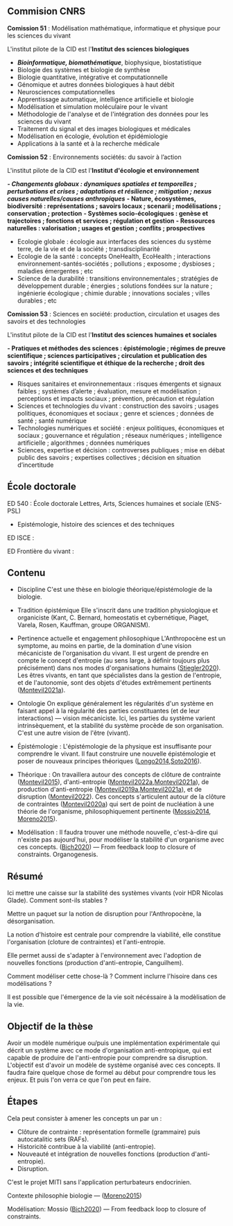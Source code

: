 

## Commision CNRS 

**Comission 51** : Modélisation mathématique, informatique et physique pour les sciences du vivant

L'institut pilote de la CID est l'**Institut des sciences biologiques**

-   ***Bioinformatique, biomathématique***, biophysique, biostatistique
-   Biologie des systèmes et biologie de synthèse
-   Biologie quantitative, intégrative et computationnelle
-   Génomique et autres données biologiques à haut débit
-   Neurosciences computationnelles
-   Apprentissage automatique, intelligence artificielle et biologie
-   Modélisation et simulation moléculaire pour le vivant
-   Méthodologie de l'analyse et de l'intégration des données pour les sciences du vivant
-   Traitement du signal et des images biologiques et médicales
-   Modélisation en écologie, évolution et épidémiologie
-   Applications à la santé et à la recherche médicale

**Comission 52** : Environnements sociétés: du savoir à l’action

L'institut pilote de la CID est l'**Institut d'écologie et environnement**

***-   Changements globaux : dynamiques spatiales et temporelles ; perturbations et crises ; adaptations et résilience ; mitigation ; nexus causes naturelles/causes anthropiques***
**-   Nature, écosystèmes, biodiversité : représentations ; savoirs locaux ; scenarii ; modélisations ; conservation ; protection**
**-   Systèmes socio-écologiques : genèse et trajectoires ; fonctions et services ; régulation et gestion**
**-   Ressources naturelles : valorisation ; usages et gestion ; conflits ; prospectives**
-   Ecologie globale : écologie aux interfaces des sciences du système terre, de la vie et de la société ; transdisciplinarité
-   Ecologie de la santé : concepts OneHealth, EcoHealth ; interactions environnement-santés-sociétés ; pollutions ; exposome ; dysbioses ; maladies émergentes ; etc
-   Science de la durabilité : transitions environnementales ; stratégies de développement durable ; énergies ; solutions fondées sur la nature ; ingénierie écologique ; chimie durable ; innovations sociales ; villes durables ; etc

**Comission 53** : Sciences en société: production, circulation et usages des savoirs et des technologies

L'institut pilote de la CID est l'**Institut des sciences humaines et sociales**

**-   Pratiques et méthodes des sciences : épistémologie ; régimes de preuve scientifique ; sciences participatives ; circulation et publication des savoirs ; intégrité scientifique et éthique de la recherche ; droit des sciences et des techniques**
-   Risques sanitaires et environnementaux : risques émergents et signaux faibles ; systèmes d’alerte ; évaluation, mesure et modélisation ; perceptions et impacts sociaux ; prévention, précaution et régulation
-   Sciences et technologies du vivant : construction des savoirs ; usages politiques, économiques et sociaux ; genre et sciences ; données de santé ; santé numérique
-   Technologies numériques et société : enjeux politiques, économiques et sociaux ; gouvernance et régulation ; réseaux numériques ; intelligence artificielle ; algorithmes ; données numériques
-   Sciences, expertise et décision : controverses publiques ; mise en débat public des savoirs ; expertises collectives ; décision en situation d’incertitude


## École doctorale

ED 540 : École doctorale Lettres, Arts, Sciences humaines et sociale (ENS-PSL)

-  Epistémologie, histoire des sciences et des techniques

ED ISCE : 

ED Frontière du vivant :

## Contenu

- Discipline
C'est une thèse en biologie théorique/épistémologie de la biologie. 

- Tradition épistémique
Elle s'inscrit dans une tradition physiologique et organiciste (Kant, C. Bernard, homeostatis et cybernétique, Piaget, Varela, Rosen, Kauffman, groupe ORGANISM). 

- Pertinence actuelle et engagement philosophique 
L'Anthropocène est un symptome, au moins en partie, de la domination d'une vision mécaniciste de l'organisation du vivant. 
Il est urgent de prendre en compte le concept d'entropie (au sens large, à définir toujours plus précisément) dans nos modes d'organisations humains ([Stiegler2020](reference/Stiegler2020.md)). 
Les êtres vivants, en tant que spécialistes dans la gestion de l'entropie, et de l'autonomie, sont des objets d'études extrêmement pertinents ([Montevil2021a](reference/Montevil2021a.md)). 

- Ontologie
On explique généralement les régularités d'un système en faisant appel à la régularité des parties constituantes (et de leur interactions) — vision mécaniciste. 
Ici, les parties du système varient intrinsèquement, et la stabilité du système procède de son organisation. C'est une autre vision de l'être (vivant).   

- Épistémologie :
L'épistémologie de la physique est insuffisante pour comprendre le vivant. Il faut construire une nouvelle épistémologie et poser de nouveaux principes théoriques ([Longo2014](reference/Longo2014.md),[Soto2016](reference/Soto2016.md)).

- Théorique :
On travaillera autour des concepts de clôture de contrainte ([Montevil2015](reference/Montevil2015.md)), d'anti-entropie ([Montevil2022a](reference/Montevil2022a.md),[Montevil2021a](reference/Montevil2021a.md)), de production d'anti-entropie ([Montevil2019a](reference/Montevil2019a.md),[Montevil2021a](reference/Montevil2021a.md)), et de disruption ([Montevil2022](reference/Montevil2022.md)).
Ces concepts s'articulent autour de la clôture de contraintes ([Montevil2020a](reference/Montevil2020a.md)) qui sert de point de nucléation à une théorie de l'organisme, philosophiquement pertinente ([Mossio2014](reference/Mossio2014.md), [Moreno2015](reference/Moreno2015.md)). 

- Modélisation : 
Il faudra trouver une méthode nouvelle, c'est-à-dire qui n'existe pas aujourd'hui, pour modéliser la stabilité d'un organisme avec ces concepts. 
([Bich2020](reference/Bich2020.md)) — From feedback loop to closure of constraints. 
Organogenesis.  


## Résumé

Ici mettre une caisse sur la stabilité des systèmes vivants (voir HDR Nicolas Glade). Comment sont-ils stables ?

Mettre un paquet sur la notion de disruption pour l'Anthropocène, la désorganisation.

La notion d'histoire est centrale pour comprendre la viabilité, elle constitue l'organisation (cloture de contraintes) et l'anti-entropie. 

Elle permet aussi de s'adapter à l'environnement avec l'adoption de nouvelles fonctions (production d'anti-entropie, Canguilhem). 

Comment modéliser cette chose-là ? Comment inclurre l'hisoire dans ces modélisations ?

Il est possible que l'émergence de la vie soit nécéssaire à la modèlisation de la vie. 


## Objectif de la thèse

Avoir un modèle numérique ou/puis une implémentation expérimentale qui décrit un système avec ce mode d'organisation anti-entropique, qui est capable de produire de l'anti-entropie pour comprendre sa disruption.
L'objectif est d'avoir un modèle de système organisé avec ces concepts. 
Il faudra faire quelque chose de formel au début pour comprendre tous les enjeux. 
Et puis l'on verra ce que l'on peut en faire. 


## Étapes

Cela peut consister à amener les concepts un par un : 
- Clôture de contrainte : représentation formelle (grammaire) puis autocatalitic sets (RAFs).
- Historicité contribue à la viabilité (anti-entropie).
- Nouveauté et intégration de nouvelles fonctions (production d'anti-entropie).
- Disruption.



C'est le projet MITI sans l'application perturbateurs endocrinien.


Contexte philosophie biologie — ([Moreno2015](reference/Moreno2015.md))


Modélisation: 
Mossio ([Bich2020](reference/Bich2020.md)) — From feedback loop to closure of constraints. 

